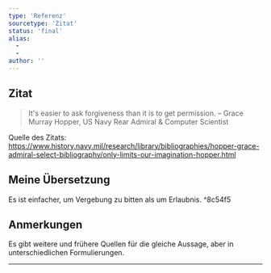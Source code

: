 ```yaml
---
type: 'Referenz'
sourcetype: 'Zitat'
status: 'final'
alias:
  - 
  - 
author: ''
---
```


## Zitat
> It's easier to ask forgiveness than it is to get permission.
> – Grace Murray Hopper, US Navy Rear Admiral & Computer Scientist

Quelle des Zitats: https://www.history.navy.mil/research/library/bibliographies/hopper-grace-admiral-select-bibliography/only-limits-our-imagination-hopper.html
## Meine Übersetzung
Es ist einfacher, um Vergebung zu bitten als um Erlaubnis. ^8c54f5

## Anmerkungen
Es gibt weitere und frühere Quellen für die gleiche Aussage, aber in unterschiedlichen Formulierungen.


---
